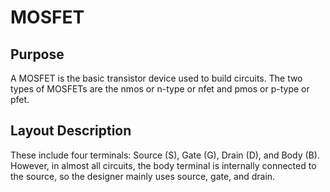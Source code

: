 # MOSFET
## Purpose
A MOSFET is the basic transistor device used to build circuits. The two types of MOSFETs are the nmos or n-type or nfet and pmos or p-type or pfet. 
## Layout Description
These include four terminals: Source (S), Gate (G), Drain (D), and Body (B). However, in almost all circuits, the body terminal is internally connected to the source, so the designer mainly uses source, gate, and drain.